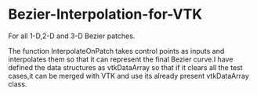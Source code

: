 # Bezier-Interpolation-for-VTK
For all 1-D,2-D and 3-D Bezier patches.

The function InterpolateOnPatch takes control points as inputs and interpolates them so that it can represent the final Bezier curve.I have defined the data structures as vtkDataArray so that if it clears all the test cases,it can be merged with VTK and use its already present vtkDataArray class.

